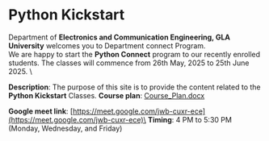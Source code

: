 # Python Kickstart

Department of **Electronics and Communication Engineering, GLA University** welcomes you to Department connect Program.\
We are happy to start the **Python Connect** program to our recently enrolled students. The classes will commence from 26th May, 2025 to 25th June 2025. \  

**Description**: The purpose of this site is to provide the content related to the **Python Kickstart** Classes. 
**Course plan**: [Course_Plan.docx](https://github.com/user-attachments/files/20380945/Course_Plan.docx)

**Google meet link**: [https://meet.google.com/jwb-cuxr-ece](https://meet.google.com/jwb-cuxr-ece)\
**Timing**: 4 PM to 5:30 PM (Monday, Wednesday, and Friday)
